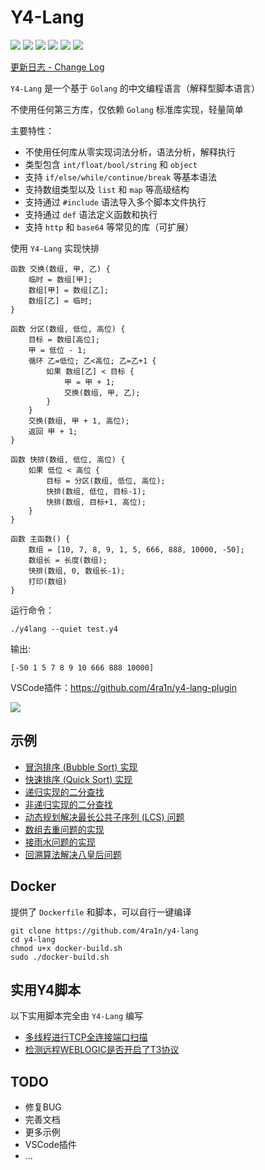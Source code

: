 # Y4-Lang

![](https://img.shields.io/github/license/4ra1n/y4-lang)
![](https://img.shields.io/github/languages/top/4ra1n/y4-lang)
![](https://img.shields.io/github/v/release/4ra1n/y4-lang)
![](https://img.shields.io/github/downloads/4ra1n/y4-lang/total)
![](https://img.shields.io/github/actions/workflow/status/4ra1n/y4-lang/y4-lang.yml?branch=master)
![](https://img.shields.io/badge/Code%20Lines-8865-blue)

[更新日志 - Change Log](CHANGELOG.md)

`Y4-Lang` 是一个基于 `Golang` 的中文编程语言（解释型脚本语言）

不使用任何第三方库，仅依赖 `Golang` 标准库实现，轻量简单

主要特性：
- 不使用任何库从零实现词法分析，语法分析，解释执行
- 类型包含 `int/float/bool/string` 和 `object`
- 支持 `if/else/while/continue/break` 等基本语法
- 支持数组类型以及 `list` 和 `map` 等高级结构
- 支持通过 `#include` 语法导入多个脚本文件执行
- 支持通过 `def` 语法定义函数和执行
- 支持 `http` 和 `base64` 等常见的库（可扩展）

使用 `Y4-Lang` 实现快排

```text
函数 交换(数组, 甲, 乙) {
    临时 = 数组[甲];
    数组[甲] = 数组[乙];
    数组[乙] = 临时;
}

函数 分区(数组, 低位, 高位) {
    目标 = 数组[高位];
    甲 = 低位 - 1;
    循环 乙=低位; 乙<高位; 乙=乙+1 {
        如果 数组[乙] < 目标 {
            甲 = 甲 + 1;
            交换(数组, 甲, 乙);
        }
    }
    交换(数组, 甲 + 1, 高位);
    返回 甲 + 1;
}

函数 快排(数组, 低位, 高位) {
    如果 低位 < 高位 {
        目标 = 分区(数组, 低位, 高位);
        快排(数组, 低位, 目标-1);
        快排(数组, 目标+1, 高位);
    }
}

函数 主函数() {
    数组 = [10, 7, 8, 9, 1, 5, 666, 888, 10000, -50];
    数组长 = 长度(数组);
    快排(数组, 0, 数组长-1);
    打印(数组)
}
```

运行命令：

```shell
./y4lang --quiet test.y4
```

输出:

```text
[-50 1 5 7 8 9 10 666 888 10000]
```

VSCode插件：https://github.com/4ra1n/y4-lang-plugin

![](image/001.png)

## 示例

- [冒泡排序 (Bubble Sort) 实现](examples/001.y4)
- [快速排序 (Quick Sort) 实现](examples/002.y4)
- [递归实现的二分查找](examples/003.y4)
- [非递归实现的二分查找](examples/004.y4)
- [动态规划解决最长公共子序列 (LCS) 问题](examples/005.y4)
- [数组去重问题的实现](examples/006.y4)
- [接雨水问题的实现](examples/007.y4)
- [回溯算法解决八皇后问题](examples/008.y4)

## Docker

提供了 `Dockerfile` 和脚本，可以自行一键编译

```shell
git clone https://github.com/4ra1n/y4-lang
cd y4-lang
chmod u+x docker-build.sh
sudo ./docker-build.sh
```

## 实用Y4脚本

以下实用脚本完全由 `Y4-Lang` 编写

- [多线程进行TCP全连接端口扫描](poc/port-scan.y4)
- [检测远程WEBLOGIC是否开启了T3协议](poc/weblogic-t3.y4)

## TODO

- 修复BUG
- 完善文档
- 更多示例
- VSCode插件
- ...